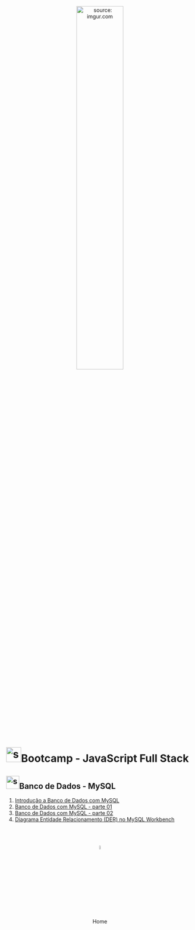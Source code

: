 <div align="center">
    <img src="https://i.imgur.com/icgjsRQ.png" title="source: imgur.com" width="50%"/>
</div>
<h1><img src="https://i.imgur.com/r9lrbPG.png" title="source: imgur.com" width="40px"/>Bootcamp - JavaScript Full Stack </h1>

<h2><img src="https://i.imgur.com/Mh2KzWe.png" title="source: imgur.com" width="35px"/>Banco de Dados - MySQL</h2>

1. <a href="01.md" >Introdução a Banco de Dados com MySQL</a>
2. <a href="02.md" >Banco de Dados com MySQL - parte 01</a>
3. <a href="03.md" >Banco de Dados com MySQL - parte 02</a>
4. <a href="04.md" >Diagrama Entidade Relacionamento (DER) no MySQL Workbench</a>

<br /><br />
	
<div align="center"><a href="../README.md"><img src="https://i.imgur.com/kfHCxif.png" title="source: imgur.com" width="5%"/></a></div>
<div align="center">Home</div>
